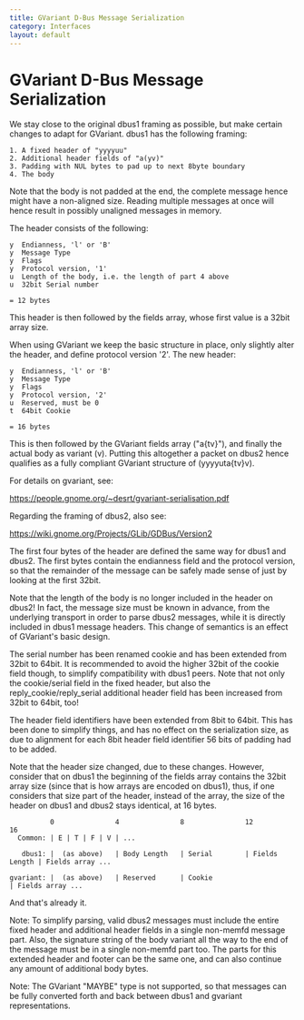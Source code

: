 ```yaml
---
title: GVariant D-Bus Message Serialization
category: Interfaces
layout: default
---
```


# GVariant D-Bus Message Serialization

We stay close to the original dbus1 framing as possible, but make
certain changes to adapt for GVariant. dbus1 has the following
framing:

    1. A fixed header of "yyyyuu"
    2. Additional header fields of "a(yv)"
    3. Padding with NUL bytes to pad up to next 8byte boundary
    4. The body

Note that the body is not padded at the end, the complete message
hence might have a non-aligned size. Reading multiple messages at once
will hence result in possibly unaligned messages in memory.

The header consists of the following:

    y  Endianness, 'l' or 'B'
    y  Message Type
    y  Flags
    y  Protocol version, '1'
    u  Length of the body, i.e. the length of part 4 above
    u  32bit Serial number

    = 12 bytes

This header is then followed by the fields array, whose first value is
a 32bit array size.

When using GVariant we keep the basic structure in place, only
slightly alter the header, and define protocol version '2'. The new
header:

    y  Endianness, 'l' or 'B'
    y  Message Type
    y  Flags
    y  Protocol version, '2'
    u  Reserved, must be 0
    t  64bit Cookie

    = 16 bytes

This is then followed by the GVariant fields array ("a{tv}"), and
finally the actual body as variant (v). Putting this altogether a
packet on dbus2 hence qualifies as a fully compliant GVariant
structure of (yyyyuta{tv}v).

For details on gvariant, see:

https://people.gnome.org/~desrt/gvariant-serialisation.pdf

Regarding the framing of dbus2, also see:

https://wiki.gnome.org/Projects/GLib/GDBus/Version2

The first four bytes of the header are defined the same way for dbus1
and dbus2. The first bytes contain the endianness field and the
protocol version, so that the remainder of the message can be safely
made sense of just by looking at the first 32bit.

Note that the length of the body is no longer included in the header
on dbus2! In fact, the message size must be known in advance, from the
underlying transport in order to parse dbus2 messages, while it is
directly included in dbus1 message headers. This change of semantics
is an effect of GVariant's basic design.

The serial number has been renamed cookie and has been extended from
32bit to 64bit. It is recommended to avoid the higher 32bit of the
cookie field though, to simplify compatibility with dbus1 peers. Note
that not only the cookie/serial field in the fixed header, but also
the reply_cookie/reply_serial additional header field has been
increased from 32bit to 64bit, too!

The header field identifiers have been extended from 8bit to
64bit. This has been done to simplify things, and has no effect
on the serialization size, as due to alignment for each 8bit
header field identifier 56 bits of padding had to be added.

Note that the header size changed, due to these changes. However,
consider that on dbus1 the beginning of the fields array contains the
32bit array size (since that is how arrays are encoded on dbus1),
thus, if one considers that size part of the header, instead of the
array, the size of the header on dbus1 and dbus2 stays identical, at
16 bytes.

              0               4               8               12              16
      Common: | E | T | F | V | ...

       dbus1: |  (as above)   | Body Length   | Serial        | Fields Length | Fields array ...

    gvariant: |  (as above)   | Reserved      | Cookie                        | Fields array ...

And that's already it.

Note: To simplify parsing, valid dbus2 messages must include the entire
      fixed header and additional header fields in a single non-memfd
      message part. Also, the signature string of the body variant all the
      way to the end of the message must be in a single non-memfd part
      too. The parts for this extended header and footer can be the same
      one, and can also continue any amount of additional body bytes.

Note: The GVariant "MAYBE" type is not supported, so that messages can
      be fully converted forth and back between dbus1 and gvariant
      representations.
